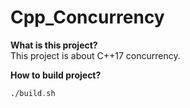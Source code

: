 # Cpp_Concurrency

**What is this project?**  
This project is about C++17 concurrency.


**How to build project?**
```asm
./build.sh
```